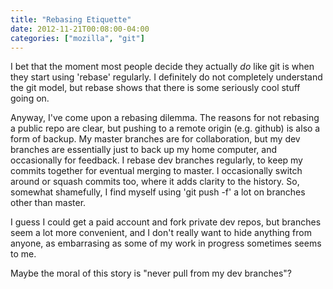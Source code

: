 ```yaml
---
title: "Rebasing Etiquette"
date: 2012-11-21T00:08:00-04:00
categories: ["mozilla", "git"]
---
```

I bet that the moment most people decide they actually *do* like git is when
they start using 'rebase' regularly.  I definitely do not completely
understand the git model, but rebase shows that there is some seriously
cool stuff going on.

Anyway, I've come upon a rebasing dilemma.  The reasons for not rebasing
a public repo are clear, but pushing to a remote origin (e.g. github) is
also a form of backup.  My master branches are for collaboration, but my
dev branches are essentially just to back up my home computer, and
occasionally for feedback.  I rebase dev branches regularly, to keep my
commits together for eventual merging to master.  I occasionally switch
around or squash commits too, where it adds clarity to the history.  So,
somewhat shamefully, I find myself using 'git push -f' a lot on branches
other than master.

I guess I could get a paid account and fork private dev repos, but branches
seem a lot more convenient, and I don't really want to hide anything from
anyone, as embarrasing as some of my work in progress sometimes seems to me.

Maybe the moral of this story is "never pull from my dev branches"?

